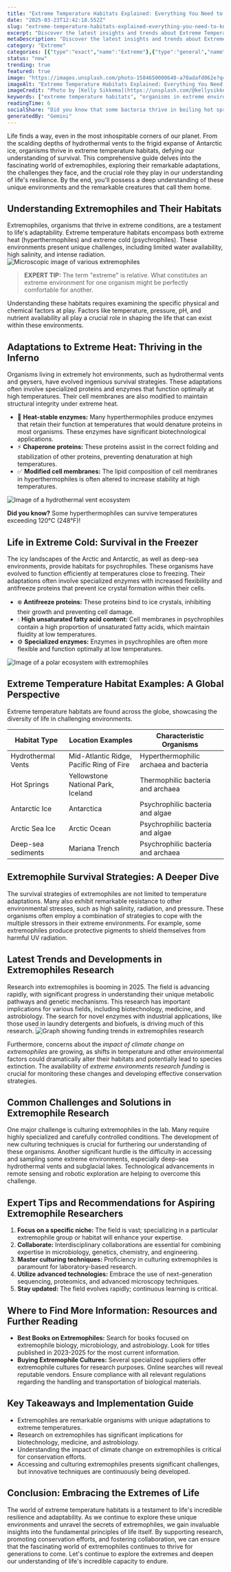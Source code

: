 ```yaml
---
title: "Extreme Temperature Habitats Explained: Everything You Need to Know"
date: "2025-03-23T12:42:18.552Z"
slug: "extreme-temperature-habitats-explained-everything-you-need-to-know"
excerpt: "Discover the latest insights and trends about Extreme Temperature Habitats. This comprehensive guide covers everything you need to know about Extreme Temperature Habitats in 2025."
metaDescription: "Discover the latest insights and trends about Extreme Temperature Habitats. This comprehensive guide covers everything you need to know about Extreme Tempe..."
category: "Extreme"
categories: [{"type":"exact","name":"Extreme"},{"type":"general","name":"Biology"},{"type":"medium","name":"Ecology"},{"type":"specific","name":"Adaptation"},{"type":"niche","name":"Thermophily"}]
status: "new"
trending: true
featured: true
image: "https://images.unsplash.com/photo-1584650000640-a70adafd062e?q=85&w=1200&fit=max&fm=webp&auto=compress"
imageAlt: "Extreme Temperature Habitats Explained: Everything You Need to Know"
imageCredit: "Photo by [Kelly Sikkema](https://unsplash.com/@kellysikkema) on Unsplash"
keywords: ["extreme temperature habitats", "organisms in extreme environments", "extremophile survival strategies", "adaptations to extreme heat", "life in extreme cold", "extreme temperature habitat examples", "buying extremophile cultures", "best books on extremophiles", "impact of climate change on extremophiles", "extreme environments research funding"]
readingTime: 6
socialShare: "Did you know that some bacteria thrive in boiling hot springs? The resilience of life in extreme temperature habitats challenges our understanding of what's possible."
generatedBy: "Gemini"
---
```




Life finds a way, even in the most inhospitable corners of our planet.  From the scalding depths of hydrothermal vents to the frigid expanse of Antarctic ice, organisms thrive in extreme temperature habitats, defying our understanding of survival. This comprehensive guide delves into the fascinating world of extremophiles, exploring their remarkable adaptations, the challenges they face, and the crucial role they play in our understanding of life's resilience.  By the end, you'll possess a deep understanding of these unique environments and the remarkable creatures that call them home.

##  Understanding Extremophiles and Their Habitats

Extremophiles, organisms that thrive in extreme conditions, are a testament to life's adaptability. Extreme temperature habitats encompass both extreme heat (hyperthermophiles) and extreme cold (psychrophiles).  These environments present unique challenges, including limited water availability, high salinity, and intense radiation.  ![Microscopic image of various extremophiles](https://images.unsplash.com/photo-1611329828782-deb11033016b?q=85&w=1200&fit=max&fm=webp&auto=compress)

> **EXPERT TIP:**  The term "extreme" is relative.  What constitutes an extreme environment for one organism might be perfectly comfortable for another.

Understanding these habitats requires examining the specific physical and chemical factors at play.  Factors like temperature, pressure, pH, and nutrient availability all play a crucial role in shaping the life that can exist within these environments.

## Adaptations to Extreme Heat: Thriving in the Inferno

Organisms living in extremely hot environments, such as hydrothermal vents and geysers, have evolved ingenious survival strategies. These adaptations often involve specialized proteins and enzymes that function optimally at high temperatures.  Their cell membranes are also modified to maintain structural integrity under extreme heat.

* 🔑 **Heat-stable enzymes:** Many hyperthermophiles produce enzymes that retain their function at temperatures that would denature proteins in most organisms.  These enzymes have significant biotechnological applications.
* ⚡ **Chaperone proteins:** These proteins assist in the correct folding and stabilization of other proteins, preventing denaturation at high temperatures.
* ✅ **Modified cell membranes:**  The lipid composition of cell membranes in hyperthermophiles is often altered to increase stability at high temperatures.

![Image of a hydrothermal vent ecosystem](https://images.unsplash.com/photo-1584650000640-a70adafd062e?q=85&w=1200&fit=max&fm=webp&auto=compress)

**Did you know?** Some hyperthermophiles can survive temperatures exceeding 120°C (248°F)!

## Life in Extreme Cold:  Survival in the Freezer

The icy landscapes of the Arctic and Antarctic, as well as deep-sea environments, provide habitats for psychrophiles. These organisms have evolved to function efficiently at temperatures close to freezing. Their adaptations often involve specialized enzymes with increased flexibility and antifreeze proteins that prevent ice crystal formation within their cells.

* ❄️ **Antifreeze proteins:**  These proteins bind to ice crystals, inhibiting their growth and preventing cell damage.
* 💧 **High unsaturated fatty acid content:**  Cell membranes in psychrophiles contain a high proportion of unsaturated fatty acids, which maintain fluidity at low temperatures.
* ⚙️ **Specialized enzymes:**  Enzymes in psychrophiles are often more flexible and function optimally at low temperatures.

![Image of a polar ecosystem with extremophiles](https://images.unsplash.com/photo-1609725236589-d987ffc8133a?q=85&w=1200&fit=max&fm=webp&auto=compress)

## Extreme Temperature Habitat Examples: A Global Perspective

Extreme temperature habitats are found across the globe, showcasing the diversity of life in challenging environments.

| Habitat Type         | Location Examples                               | Characteristic Organisms             |
|----------------------|------------------------------------------------|--------------------------------------|
| Hydrothermal Vents   | Mid-Atlantic Ridge, Pacific Ring of Fire        | Hyperthermophilic archaea and bacteria |
| Hot Springs          | Yellowstone National Park, Iceland             | Thermophilic bacteria and archaea      |
| Antarctic Ice        | Antarctica                                     | Psychrophilic bacteria and algae       |
| Arctic Sea Ice       | Arctic Ocean                                   | Psychrophilic bacteria and algae       |
| Deep-sea sediments   | Mariana Trench                                 | Psychrophilic bacteria and archaea     |

## Extremophile Survival Strategies: A Deeper Dive

The survival strategies of extremophiles are not limited to temperature adaptations.  Many also exhibit remarkable resistance to other environmental stresses, such as high salinity, radiation, and pressure.  These organisms often employ a combination of strategies to cope with the multiple stressors in their extreme environments.  For example, some extremophiles produce protective pigments to shield themselves from harmful UV radiation.

## Latest Trends and Developments in Extremophiles Research

Research into extremophiles is booming in 2025. The field is advancing rapidly, with significant progress in understanding their unique metabolic pathways and genetic mechanisms.  This research has important implications for various fields, including biotechnology, medicine, and astrobiology.  The search for novel enzymes with industrial applications, like those used in laundry detergents and biofuels, is driving much of this research.  ![Graph showing funding trends in extremophiles research](https://images.unsplash.com/photo-1585207693488-a903901c1274?q=85&w=1200&fit=max&fm=webp&auto=compress)

Furthermore, concerns about the *impact of climate change on extremophiles* are growing, as shifts in temperature and other environmental factors could dramatically alter their habitats and potentially lead to species extinction.  The availability of *extreme environments research funding* is crucial for monitoring these changes and developing effective conservation strategies.

## Common Challenges and Solutions in Extremophile Research

One major challenge is culturing extremophiles in the lab. Many require highly specialized and carefully controlled conditions.  The development of new culturing techniques is crucial for furthering our understanding of these organisms.  Another significant hurdle is the difficulty in accessing and sampling some extreme environments, especially deep-sea hydrothermal vents and subglacial lakes.  Technological advancements in remote sensing and robotic exploration are helping to overcome this challenge.

## Expert Tips and Recommendations for Aspiring Extremophile Researchers

1. **Focus on a specific niche:**  The field is vast; specializing in a particular extremophile group or habitat will enhance your expertise.
2. **Collaborate:**  Interdisciplinary collaborations are essential for combining expertise in microbiology, genetics, chemistry, and engineering.
3. **Master culturing techniques:**  Proficiency in culturing extremophiles is paramount for laboratory-based research.
4. **Utilize advanced technologies:**  Embrace the use of next-generation sequencing, proteomics, and advanced microscopy techniques.
5. **Stay updated:**  The field evolves rapidly; continuous learning is critical.

## Where to Find More Information:  Resources and Further Reading

* **Best Books on Extremophiles:**  Search for books focused on extremophile biology, microbiology, and astrobiology. Look for titles published in 2023-2025 for the most current information.
* **Buying Extremophile Cultures:**  Several specialized suppliers offer extremophile cultures for research purposes. Online searches will reveal reputable vendors.  Ensure compliance with all relevant regulations regarding the handling and transportation of biological materials.

## Key Takeaways and Implementation Guide

* Extremophiles are remarkable organisms with unique adaptations to extreme temperatures.
* Research on extremophiles has significant implications for biotechnology, medicine, and astrobiology.
* Understanding the impact of climate change on extremophiles is critical for conservation efforts.
* Accessing and culturing extremophiles presents significant challenges, but innovative techniques are continuously being developed.

## Conclusion: Embracing the Extremes of Life

The world of extreme temperature habitats is a testament to life's incredible resilience and adaptability.  As we continue to explore these unique environments and unravel the secrets of extremophiles, we gain invaluable insights into the fundamental principles of life itself.  By supporting research, promoting conservation efforts, and fostering collaboration, we can ensure that the fascinating world of extremophiles continues to thrive for generations to come.  Let's continue to explore the extremes and deepen our understanding of life's incredible capacity to endure.
